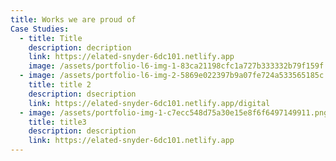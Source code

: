 ```yaml
---
title: Works we are proud of
Case Studies:
  - title: Title
    description: decription
    link: https://elated-snyder-6dc101.netlify.app
    image: /assets/portfolio-l6-img-1-83ca21198cfc1a727b333332b79f159f.png
  - image: /assets/portfolio-l6-img-2-5869e022397b9a07fe724a533565185c.png
    title: title 2
    description: dsecription
    link: https://elated-snyder-6dc101.netlify.app/digital
  - image: /assets/portfolio-img-1-c7ecc548d75a30e15e8f6f6497149911.png
    title: title3
    description: description
    link: https://elated-snyder-6dc101.netlify.app
---
```

